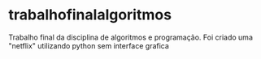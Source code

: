 # trabalhofinalalgoritmos
Trabalho final da disciplina de algoritmos e programação.
Foi criado uma "netflix" utilizando python sem interface grafica
